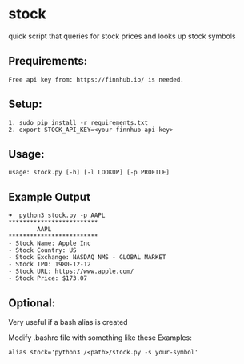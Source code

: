 # stock

quick script that queries for stock prices and looks up stock symbols

## Prequirements:

    Free api key from: https://finnhub.io/ is needed.

## Setup:

    1. sudo pip install -r requirements.txt
    2. export STOCK_API_KEY=<your-finnhub-api-key>

## Usage:

    usage: stock.py [-h] [-l LOOKUP] [-p PROFILE]

## Example Output

```
➜  python3 stock.py -p AAPL
*************************
        AAPL
*************************
- Stock Name: Apple Inc
- Stock Country: US
- Stock Exchange: NASDAQ NMS - GLOBAL MARKET
- Stock IPO: 1980-12-12
- Stock URL: https://www.apple.com/
- Stock Price: $173.07

```

## Optional:

Very useful if a bash alias is created

Modify .bashrc file with something like these Examples:

    alias stock='python3 /<path>/stock.py -s your-symbol'
